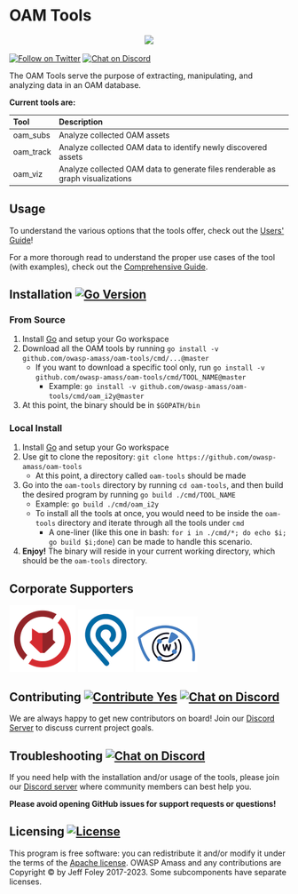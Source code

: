 # OAM Tools

<p align="center">
  <img src="https://github.com/owasp-amass/amass/blob/master/images/amass_video.gif">
</p>

[![Follow on Twitter](https://img.shields.io/twitter/follow/owaspamass.svg?logo=twitter)](https://twitter.com/owaspamass)
[![Chat on Discord](https://img.shields.io/discord/433729817918308352.svg?logo=discord)](https://discord.gg/HNePVyX3cp)


The OAM Tools serve the purpose of extracting, manipulating, and analyzing data in an OAM database.

**Current tools are:**

| Tool    | Description |
|:-------------|:-------------|
| oam_subs     | Analyze collected OAM assets|
| oam_track    | Analyze collected OAM data to identify newly discovered assets|
| oam_viz      | Analyze collected OAM data to generate files renderable as graph visualizations|

## Usage
To understand the various options that the tools offer, check out the [Users' Guide](./user_guide.md)!

For a more thorough read to understand the proper use cases of the tool (with examples), check out the [Comprehensive Guide](./comprehensive_guide.md).

## Installation [![Go Version](https://img.shields.io/github/go-mod/go-version/owasp-amass/oam-tools)](https://golang.org/dl/) 

### From Source

1. Install [Go](https://golang.org/doc/install) and setup your Go workspace
2. Download all the OAM tools by running `go install -v github.com/owasp-amass/oam-tools/cmd/...@master`
    - If you want to download a specific tool only, run `go install -v github.com/owasp-amass/oam-tools/cmd/TOOL_NAME@master`
        - Example: `go install -v github.com/owasp-amass/oam-tools/cmd/oam_i2y@master`
3. At this point, the binary should be in `$GOPATH/bin`

### Local Install

1. Install [Go](https://golang.org/doc/install) and setup your Go workspace
2. Use git to clone the repository: `git clone https://github.com/owasp-amass/oam-tools`
    - At this point, a directory called `oam-tools` should be made
3. Go into the `oam-tools` directory by running `cd oam-tools`, and then build the desired program by running `go build ./cmd/TOOL_NAME`
    - Example: `go build ./cmd/oam_i2y`
    - To install all the tools at once, you would need to be inside the `oam-tools` directory and iterate through all the tools under `cmd`
        - A one-liner (like this one in bash: `for i in ./cmd/*; do echo $i; go build $i;done`) can be made to handle this scenario.
4. **Enjoy!** The binary will reside in your current working directory, which should be the `oam-tools` directory.

## Corporate Supporters

[![ZeroFox Logo](./images/zerofox_logo.png)](https://www.zerofox.com/) [![IPinfo Logo](./images/ipinfo_logo.png)](https://ipinfo.io/) [![WhoisXML API Logo](./images/whoisxmlapi_logo.png)](https://www.whoisxmlapi.com/)

## Contributing [![Contribute Yes](https://img.shields.io/badge/contribute-yes-brightgreen.svg)](./CONTRIBUTING.md) [![Chat on Discord](https://img.shields.io/discord/433729817918308352.svg?logo=discord)](https://discord.gg/HNePVyX3cp)

We are always happy to get new contributors on board! Join our [Discord Server](https://discord.gg/HNePVyX3cp) to discuss current project goals.

## Troubleshooting [![Chat on Discord](https://img.shields.io/discord/433729817918308352.svg?logo=discord)](https://discord.gg/HNePVyX3cp)

If you need help with the installation and/or usage of the tools, please join our [Discord server](https://discord.gg/HNePVyX3cp) where community members can best help you.

**Please avoid opening GitHub issues for support requests or questions!**

## Licensing [![License](https://img.shields.io/badge/license-apache%202-blue)](https://www.apache.org/licenses/LICENSE-2.0)

This program is free software: you can redistribute it and/or modify it under the terms of the [Apache license](LICENSE). OWASP Amass and any contributions are Copyright © by Jeff Foley 2017-2023. Some subcomponents have separate licenses.
